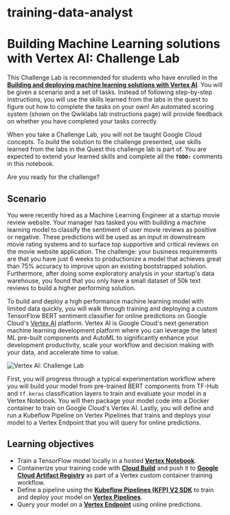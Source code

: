 # training-data-analyst
# Building Machine Learning solutions with Vertex AI: Challenge Lab

This Challenge Lab is recommended for students who have enrolled in the [**Building and deploying machine learning solutions with Vertex AI**](). You will be given a scenario and a set of tasks. Instead of following step-by-step instructions, you will use the skills learned from the labs in the quest to figure out how to complete the tasks on your own! An automated scoring system (shown on the Qwiklabs lab instructions page) will provide feedback on whether you have completed your tasks correctly.

When you take a Challenge Lab, you will not be taught Google Cloud concepts. To build the solution to the challenge presented, use skills learned from the labs in the Quest this challenge lab is part of. You are expected to extend your learned skills and complete all the **`TODO:`** comments in this notebook.

Are you ready for the challenge?

## Scenario

You were recently hired as a Machine Learning Engineer at a startup movie review website. Your manager has tasked you with building a machine learning model to classify the sentiment of user movie reviews as positive or negative. These predictions will be used as an input in downstream movie rating systems and to surface top supportive and critical reviews on the movie website application. The challenge: your business requirements are that you have just 6 weeks to productionize a model that achieves great than 75% accuracy to improve upon an existing bootstrapped solution. Furthermore, after doing some exploratory analysis in your startup's data warehouse, you found that you only have a small dataset of 50k text reviews to build a higher performing solution.

To build and deploy a high performance machine learning model with limited data quickly, you will walk through training and deploying a custom TensorFlow BERT sentiment classifier for online predictions on Google Cloud's [Vertex AI](https://cloud.google.com/vertex-ai) platform. Vertex AI is Google Cloud's next generation machine learning development platform where you can leverage the latest ML pre-built components and AutoML to significantly enhance your development productivity, scale your workflow and decision making with your data, and accelerate time to value.

![Vertex AI: Challenge Lab](./images/vertex-challenge-lab.png "Vertex Challenge Lab")

First, you will progress through a typical experimentation workflow where you will build your model from pre-trained BERT components from TF-Hub and `tf.keras` classification layers to train and evaluate your model in a Vertex Notebook. You will then package your model code into a Docker container to train on Google Cloud's Vertex AI. Lastly, you will define and run a Kubeflow Pipeline on Vertex Pipelines that trains and deploys your model to a Vertex Endpoint that you will query for online predictions.

## Learning objectives

* Train a TensorFlow model locally in a hosted [**Vertex Notebook**](https://cloud.google.com/vertex-ai/docs/general/notebooks?hl=sv).
* Containerize your training code with [**Cloud Build**](https://cloud.google.com/build) and push it to [**Google Cloud Artifact Registry**](https://cloud.google.com/artifact-registry) as part of a Vertex custom container training workflow.
* Define a pipeline using the [**Kubeflow Pipelines (KFP) V2 SDK**](https://www.kubeflow.org/docs/components/pipelines/sdk/v2/v2-compatibility) to train and deploy your model on [**Vertex Pipelines**](https://cloud.google.com/vertex-ai/docs/pipelines).
* Query your model on a [**Vertex Endpoint**](https://cloud.google.com/vertex-ai/docs/predictions/getting-predictions) using online predictions.
